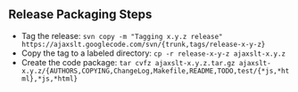 ## Release Packaging Steps ##

  * Tag the release: `svn copy -m "Tagging x.y.z release" https://ajaxslt.googlecode.com/svn/{trunk,tags/release-x-y-z}`
  * Copy the tag to a labeled directory: `cp -r release-x-y-z ajaxslt-x.y.z`
  * Create the code package: `tar cvfz ajaxslt-x.y.z.tar.gz ajaxslt-x.y.z/{AUTHORS,COPYING,ChangeLog,Makefile,README,TODO,test/{*js,*html},*js,*html}`